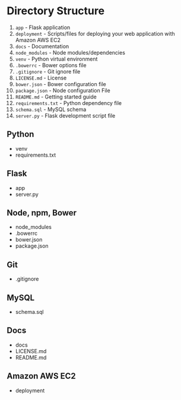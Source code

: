 # Directory Structure
1. `app` - Flask application
2. `deployment` - Scripts/files for deploying your web application with Amazon AWS EC2
3. `docs` - Documentation
4. `node_modules` - Node modules/dependencies
5. `venv` - Python virtual environment
6. `.bowerrc` - Bower options file
7. `.gitignore` - Git ignore file
8. `LICENSE.md` - License
9. `bower.json` - Bower configuration file
10. `package.json` - Node configuration File
11. `README.md` - Getting started guide
12. `requirements.txt` - Python dependency file
13. `schema.sql` - MySQL schema
14. `server.py` - Flask development script file

## Python
* venv
* requirements.txt

## Flask
* app
* server.py

## Node, npm, Bower
* node_modules
* .bowerrc
* bower.json
* package.json

## Git
* .gitignore

## MySQL
* schema.sql

## Docs
* docs
* LICENSE.md
* README.md

## Amazon AWS EC2
* deployment
